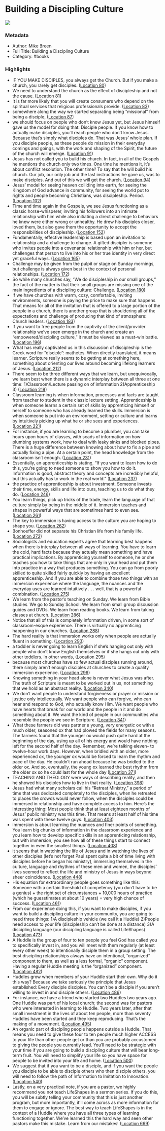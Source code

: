 # Building a Discipling Culture

![](https://images-na.ssl-images-amazon.com/images/I/41rnjB6c6jL._SL200_.jpg)

### Metadata

- Author: Mike Breen
- Full Title: Building a Discipling Culture
- Category: #books

### Highlights

- IF YOU MAKE DISCIPLES, you always get the Church. But if you make a church, you rarely get disciples. ([Location 80](https://readwise.io/to_kindle?action=open&asin=B005HQDUK4&location=80))
- We need to understand the church as the effect of discipleship and not the cause. ([Location 81](https://readwise.io/to_kindle?action=open&asin=B005HQDUK4&location=81))
- It is far more likely that you will create consumers who depend on the spiritual services that religious professionals provide. ([Location 83](https://readwise.io/to_kindle?action=open&asin=B005HQDUK4&location=83))
- somewhere along the way we started separating being “missional” from being a disciple, ([Location 87](https://readwise.io/to_kindle?action=open&asin=B005HQDUK4&location=87))
- we should focus on people who don’t know Jesus yet, but Jesus himself gave us the model for doing that: Disciple people. If you know how to actually make disciples, you’ll reach people who don’t know Jesus. Because that’s simply what disciples do. That was Jesus’ whole plan. If you disciple people, as these people do mission in their everyday comings and goings, with the work and shaping of the Spirit, the future of the church will emerge. ([Location 91](https://readwise.io/to_kindle?action=open&asin=B005HQDUK4&location=91))
- Jesus has not called you to build his church. In fact, in all of the Gospels he mentions the church only two times. One time he mentions it, it’s about conflict resolution. The other time? To say that he will build his church. Our job, our only job and the last instructions he gave us, was to make disciples. And out of this we will get the church. ([Location 94](https://readwise.io/to_kindle?action=open&asin=B005HQDUK4&location=94))
- Jesus’ model for seeing heaven colliding into earth, for seeing the Kingdom of God advance in community, for seeing the world put to rights and people becoming Christians, was discipleship. Period. ([Location 102](https://readwise.io/to_kindle?action=open&asin=B005HQDUK4&location=102))
- Time and time again in the Gospels, we see Jesus functioning as a classic horse-whisperer, inviting his followers into an intimate relationship with him while also initiating a direct challenge to behaviors he knew were either wrong or unhealthy. He drew his disciples closer, loved them, but also gave them the opportunity to accept the responsibilities of discipleship. ([Location 152](https://readwise.io/to_kindle?action=open&asin=B005HQDUK4&location=152))
- Fundamentally, effective leadership is based upon an invitation to relationship and a challenge to change. A gifted discipler is someone who invites people into a covenantal relationship with him or her, but challenges that person to live into his or her true identity in very direct yet graceful ways. ([Location 165](https://readwise.io/to_kindle?action=open&asin=B005HQDUK4&location=165))
- Challenge may be given from the pulpit or stage on Sunday mornings, but challenge is always given best in the context of personal relationships. ([Location 172](https://readwise.io/to_kindle?action=open&asin=B005HQDUK4&location=172))
- So while many churches say, “We do discipleship in our small groups,” the fact of the matter is that their small groups are missing one of the main ingredients of a discipling culture: Challenge. ([Location 180](https://readwise.io/to_kindle?action=open&asin=B005HQDUK4&location=180))
- If we have churches with warm, cozy, comfortable, inviting environments, someone is paying the price to make sure that happens. That means for all of the invitation that is offered to a large portion of the people in a church, there is another group that is shouldering all of the expectations and challenge of producing that kind of atmosphere: Church leaders. ([Location 183](https://readwise.io/to_kindle?action=open&asin=B005HQDUK4&location=183))
- If you want to free people from the captivity of the client/provider relationship we’ve seen emerge in the church and create an “empowered/discipling culture,” it must be viewed as a must-win battle. ([Location 196](https://readwise.io/to_kindle?action=open&asin=B005HQDUK4&location=196))
- What has really captivated us in this discussion of discipleship is the Greek word for “disciple”: mathetes. When directly translated, it means learner. Scripture really seems to be getting at something here, something about orienting our lives around becoming lifelong learners of Jesus. ([Location 212](https://readwise.io/to_kindle?action=open&asin=B005HQDUK4&location=212))
- There seem to be three different ways that we learn, but unequivocally, we learn best when there is a dynamic interplay between all three at one time: 1)Classroom/Lecture passing on of information 2)Apprenticeship 3) ([Location 218](https://readwise.io/to_kindle?action=open&asin=B005HQDUK4&location=218))
- Classroom learning is when information, processes and facts are taught from teacher to student in the classic lecture setting. Apprenticeship is when someone learns a certain set of skills by apprenticing himself or herself to someone who has already learned the skills. Immersion is when someone is put into an environment, setting or culture and learns by intuitively picking up what he or she sees and experiences. ([Location 221](https://readwise.io/to_kindle?action=open&asin=B005HQDUK4&location=221))
- For instance, if you are learning to become a plumber, you can take hours upon hours of classes, with scads of information on how plumbing systems work, how to deal with leaky sinks and blocked pipes. There is a huge difference between knowing about how to fix a pipe and actually fixing a pipe. At a certain point, the head knowledge from the classroom isn’t enough. ([Location 231](https://readwise.io/to_kindle?action=open&asin=B005HQDUK4&location=231))
- Essentially, an apprenticeship is stating, “If you want to learn how to do this, you’re going to need someone to show you how to do it. Information is good, abstract theory and concepts are incredibly helpful, but this actually has to work in the real world.” ([Location 237](https://readwise.io/to_kindle?action=open&asin=B005HQDUK4&location=237))
- the practice of apprenticeship is about investment. Someone invests their time, energy, skills and life into ours, teaching us to do what they do. ([Location 246](https://readwise.io/to_kindle?action=open&asin=B005HQDUK4&location=246))
- You learn things, pick up tricks of the trade, learn the language of that culture simply by being in the middle of it. Immersion teaches and shapes in powerful ways that are sometimes hard to even see. ([Location 261](https://readwise.io/to_kindle?action=open&asin=B005HQDUK4&location=261))
- The key to immersion is having access to the culture you are hoping to shape you. ([Location 262](https://readwise.io/to_kindle?action=open&asin=B005HQDUK4&location=262))
- Bonhoeffer did not separate his Christian life from his family life. ([Location 272](https://readwise.io/to_kindle?action=open&asin=B005HQDUK4&location=272))
- Sociologists and education experts agree that learning best happens when there is interplay between all ways of learning. You have to learn the cold, hard facts because they actually mean something and have practical implications. By apprenticing yourself to someone, he or she teaches you how to take things that are only in your head and put them into practice in a way that produces something. You can go from poorly skilled to quite skilled fairly quickly by having an excellent apprenticeship. And if you are able to combine those two things with an immersion experience where the language, the nuances and the everyday uses are learned intuitively . . . well, that is a powerful combination. ([Location 275](https://readwise.io/to_kindle?action=open&asin=B005HQDUK4&location=275))
- We learn from the pastor’s teaching on Sunday. We learn from Bible studies. We go to Sunday School. We learn from small group discussion guides and DVDs. We learn from reading books. We learn from taking classes at church. ([Location 286](https://readwise.io/to_kindle?action=open&asin=B005HQDUK4&location=286))
- Notice that all of this is completely information driven, in some sort of classroom-esque experience. There is virtually no apprenticing happening in our churches. ([Location 288](https://readwise.io/to_kindle?action=open&asin=B005HQDUK4&location=288))
- The hard reality is that immersion works only when people are actually fluent in something. ([Location 293](https://readwise.io/to_kindle?action=open&asin=B005HQDUK4&location=293))
- a toddler is never going to learn English if she’s hanging out only with people who don’t know English themselves or if she hangs out only with other toddlers. In other words, ([Location 295](https://readwise.io/to_kindle?action=open&asin=B005HQDUK4&location=295))
- because most churches have so few actual disciples running around, there simply aren’t enough disciples at churches to create a quality immersion experience. ([Location 296](https://readwise.io/to_kindle?action=open&asin=B005HQDUK4&location=296))
- Knowing something in your head alone is never what Jesus was after. The truth of Scripture is meant to be worked out in us, not something that we hold as an abstract reality. ([Location 340](https://readwise.io/to_kindle?action=open&asin=B005HQDUK4&location=340))
- We don’t want people to understand forgiveness or prayer or mission or justice only intellectually. We want people who can forgive, who can hear and respond to God, who actually know Him. We want people who have hearts that break for our world and the people in it and do something about it. We want the kind of people in our communities who resemble the people we see in Scripture. ([Location 341](https://readwise.io/to_kindle?action=open&asin=B005HQDUK4&location=341))
- What these farmers did was partner a young, very energetic ox with a much older, seasoned ox that had plowed the fields for many seasons. The farmers found that the younger ox would push quite hard at the beginning of the day, using up all of his energy and would have nothing left for the second half of the day. Remember, we’re talking eleven- to twelve-hour work days. However, when bridled with an older, more experienced ox, the younger ox would be forced to learn the rhythm and pace of the day. He couldn’t run ahead because he was bridled to the older ox. And so, eventually, the young ox learned the best rhythm from the older ox so he could last for the whole day ([Location 371](https://readwise.io/to_kindle?action=open&asin=B005HQDUK4&location=371))
- TEACHING AND THEOLOGY were ways of describing reality, and then he showed his disciples how to live in that reality. ([Location 398](https://readwise.io/to_kindle?action=open&asin=B005HQDUK4&location=398))
- Jesus had what many scholars call his “Retreat Ministry,” a period of time that was dedicated completely to the disciples, when he retreated to places the crowds would never follow, when the disciples could be immersed in relationship and have complete access to him. Here’s the interesting thing: Most people think that at least eighteen months of Jesus’ public ministry was this time. That means at least half of his time was spent with these twelve guys. ([Location 403](https://readwise.io/to_kindle?action=open&asin=B005HQDUK4&location=403))
- immersion is about learning the nuances and finer points of something. You learn big chunks of information in the classroom experience and you learn how to develop specific skills in an apprenticing relationship, but with immersion, you see how all of these things start to connect together in even the smallest things. ([Location 408](https://readwise.io/to_kindle?action=open&asin=B005HQDUK4&location=408))
- it seems that in watching the life of Jesus and in watching the lives of other disciples (let’s not forget Paul spent quite a bit of time living with disciples before he began his ministry), immersing themselves in the culture, language and rhythms of these men and women, the disciples’ lives seemed to reflect the life and ministry of Jesus in ways beyond sheer coincidence. ([Location 448](https://readwise.io/to_kindle?action=open&asin=B005HQDUK4&location=448))
- His equation for extraordinary people goes something like this: Someone with a certain threshold of competency (you don’t have to be a genius) + the right set of circumstances + 10,000 hours of practice (which he guesstimates at about 10 years) = very high chance of success. ([Location 461](https://readwise.io/to_kindle?action=open&asin=B005HQDUK4&location=461))
- From our experience doing this, if you want to make disciples, if you want to build a discipling culture in your community, you are going to need three things: 1)A discipleship vehicle (we call it a Huddle) 2)People need access to your life (discipleship can’t be done at a distance) 3)A discipling language (our discipling language is called LifeShapes) ([Location 473](https://readwise.io/to_kindle?action=open&asin=B005HQDUK4&location=473))
- A Huddle is the group of four to ten people you feel God has called you to specifically invest in, and you will meet with them regularly (at least every other week) to intentionally disciple them in a group setting. The best discipling relationships always have an intentional, “organized” component to them, as well as a less formal, “organic” component. Having a regular Huddle meeting is the “organized” component. ([Location 482](https://readwise.io/to_kindle?action=open&asin=B005HQDUK4&location=482))
- Huddles grow when members of your Huddle start their own. Why do it this way? Because we take seriously the principle that Jesus established: Every disciple disciples. You can’t be a disciple if you aren’t willing to invest in and disciple others. ([Location 486](https://readwise.io/to_kindle?action=open&asin=B005HQDUK4&location=486))
- For instance, we have a friend who started two Huddles two years ago. One Huddle was part of his local church; the second was for pastors who were interested in learning to Huddle. Two years later, after that small investment in the lives of about ten people, more than seventy Huddles have been started and they keep reproducing. That’s the making of a movement. ([Location 495](https://readwise.io/to_kindle?action=open&asin=B005HQDUK4&location=495))
- An organic part of discipling people happens outside a Huddle. That means you need to give these four to ten people much higher ACCESS to your life than other people get or than you are probably accustomed to giving the people you currently lead. You’ll need to be strategic with your time if you are going to build a discipling culture that will bear long-term fruit. You will need to simplify your life so you have space for people to be invited into your life and home. ([Location 500](https://readwise.io/to_kindle?action=open&asin=B005HQDUK4&location=500))
- We suggest that if you want to be a disciple, and if you want the people you disciple to be able to disciple others who then disciple others, you will need to follow the path of Information to Imitation to Innovation. ([Location 540](https://readwise.io/to_kindle?action=open&asin=B005HQDUK4&location=540))
- Lastly, on a very practical note, if you are a pastor, we highly recommend you not teach LifeShapes in a sermon series. If you do this, you will be subtly telling your community that this is just another program, but more importantly, it’ll come across as more information for them to engage or ignore. The best way to teach LifeShapes is in the context of a Huddle where you have all three types of learning functioning together. We’ve learned this the hard way and seen other pastors make this mistake. Learn from our mistakes! ([Location 669](https://readwise.io/to_kindle?action=open&asin=B005HQDUK4&location=669))
